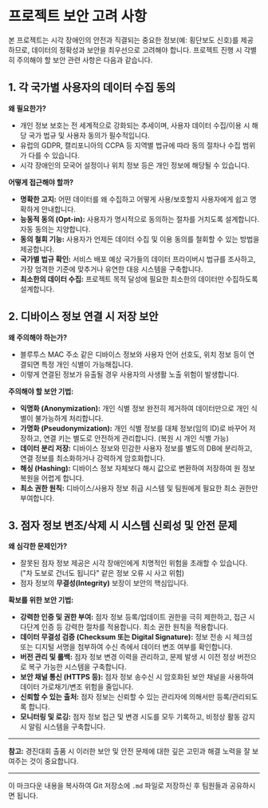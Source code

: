 # 프로젝트 보안 고려 사항

본 프로젝트는 시각 장애인의 안전과 직결되는 중요한 정보(예: 횡단보도 신호)를 제공하므로, 데이터의 정확성과 보안을 최우선으로 고려해야 합니다. 프로젝트 진행 시 각별히 주의해야 할 보안 관련 사항은 다음과 같습니다.

## 1. 각 국가별 사용자의 데이터 수집 동의

**왜 필요한가?**

* 개인 정보 보호는 전 세계적으로 강화되는 추세이며, 사용자 데이터 수집/이용 시 해당 국가 법규 및 사용자 동의가 필수적입니다.
* 유럽의 GDPR, 캘리포니아의 CCPA 등 지역별 법규에 따라 동의 절차나 수집 범위가 다를 수 있습니다.
* 시각 장애인의 모국어 설정이나 위치 정보 등은 개인 정보에 해당될 수 있습니다.

**어떻게 접근해야 할까?**

* **명확한 고지:** 어떤 데이터를 왜 수집하고 어떻게 사용/보호할지 사용자에게 쉽고 명확하게 안내합니다.
* **능동적 동의 (Opt-in):** 사용자가 명시적으로 동의하는 절차를 거치도록 설계합니다. 자동 동의는 지양합니다.
* **동의 철회 기능:** 사용자가 언제든 데이터 수집 및 이용 동의를 철회할 수 있는 방법을 제공합니다.
* **국가별 법규 확인:** 서비스 배포 예상 국가들의 데이터 프라이버시 법규를 조사하고, 가장 엄격한 기준에 맞추거나 유연한 대응 시스템을 구축합니다.
* **최소한의 데이터 수집:** 프로젝트 목적 달성에 필요한 최소한의 데이터만 수집하도록 설계합니다.

## 2. 디바이스 정보 연결 시 저장 보안

**왜 주의해야 하는가?**

* 블루투스 MAC 주소 같은 디바이스 정보와 사용자 언어 선호도, 위치 정보 등이 연결되면 특정 개인 식별이 가능해집니다.
* 이렇게 연결된 정보가 유출될 경우 사용자의 사생활 노출 위험이 발생합니다.

**주의해야 할 보안 기법:**

* **익명화 (Anonymization):** 개인 식별 정보 완전히 제거하여 데이터만으로 개인 식별이 불가능하게 처리합니다.
* **가명화 (Pseudonymization):** 개인 식별 정보를 대체 정보(임의 ID)로 바꾸어 저장하고, 연결 키는 별도로 안전하게 관리합니다. (복원 시 개인 식별 가능)
* **데이터 분리 저장:** 디바이스 정보와 민감한 사용자 정보를 별도의 DB에 분리하고, 연결 정보를 최소화하거나 강력하게 암호화합니다.
* **해싱 (Hashing):** 디바이스 정보 자체보다 해시 값으로 변환하여 저장하여 원 정보 복원을 어렵게 합니다.
* **최소 권한 원칙:** 디바이스/사용자 정보 취급 시스템 및 팀원에게 필요한 최소 권한만 부여합니다.

## 3. 점자 정보 변조/삭제 시 시스템 신뢰성 및 안전 문제

**왜 심각한 문제인가?**

* 잘못된 점자 정보 제공은 시각 장애인에게 치명적인 위험을 초래할 수 있습니다. ("차 도보로 건너도 됩니다" 같은 정보 오류 시 사고 위험)
* 점자 정보의 **무결성(Integrity)** 보장이 보안의 핵심입니다.

**확보를 위한 보안 기법:**

* **강력한 인증 및 권한 부여:** 점자 정보 등록/업데이트 권한을 극히 제한하고, 접근 시 다단계 인증 등 강력한 절차를 적용합니다. 최소 권한 원칙을 적용합니다.
* **데이터 무결성 검증 (Checksum 또는 Digital Signature):** 정보 전송 시 체크섬 또는 디지털 서명을 첨부하여 수신 측에서 데이터 변조 여부를 확인합니다.
* **버전 관리 및 롤백:** 점자 정보 변경 이력을 관리하고, 문제 발생 시 이전 정상 버전으로 복구 가능한 시스템을 구축합니다.
* **보안 채널 통신 (HTTPS 등):** 점자 정보 송수신 시 암호화된 보안 채널을 사용하여 데이터 가로채기/변조 위험을 줄입니다.
* **신뢰할 수 있는 출처:** 점자 정보는 신뢰할 수 있는 관리자에 의해서만 등록/관리되도록 합니다.
* **모니터링 및 로깅:** 점자 정보 접근 및 변경 시도를 모두 기록하고, 비정상 활동 감지 시 알림 시스템을 구축합니다.

---

**참고:** 경진대회 출품 시 이러한 보안 및 안전 문제에 대한 깊은 고민과 해결 노력을 잘 보여주는 것이 중요합니다.

---

이 마크다운 내용을 복사하여 Git 저장소에 `.md` 파일로 저장하신 후 팀원들과 공유하시면 됩니다.
